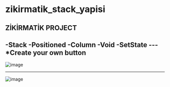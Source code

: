 # zikirmatik_stack_yapisi

ZİKİRMATİK PROJECT
-----------------------------------------------
-Stack
-Positioned
-Column
-Void
-SetState
---*Create your own button
-------------------------------------------------
![image](https://github.com/user-attachments/assets/4e6ff848-f593-487f-b614-fe6991a462f2)

---------------------------------------------------
![image](https://github.com/user-attachments/assets/15f97426-df12-498a-8417-3f3f21d23788)
